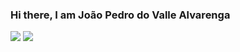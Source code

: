 ### Hi there, I am João Pedro do Valle Alvarenga
  
<div>
  <a href = "https://br.linkedin.com/in/jo%C3%A3o-pedro-do-valle-alvarenga-567392162" target="_blank"><img src="https://img.shields.io/badge/-LinkedIn-%230077B5?style=for-the-badge&logo=linkedin&logoColor=white" target="_blank"></a>
  <a href = "https://scholar.google.com/citations?user=_Nw7S6EAAAAJ&hl=pt-BR&oi=ao" target="_blank"><img src="https://img.shields.io/badge/Google_Scholar-4285F4?style=for-the-badge&logo=google-scholar&logoColor=white" target="_blank"></a>
</div>
